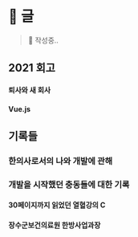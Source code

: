 # 📝️ 글

> 🚧 작성중..

## 2021 회고

#### 퇴사와 새 회사

#### Vue.js

## 기록들

### 한의사로서의 나와 개발에 관해

### 개발을 시작했던 충동들에 대한 기록

#### 30페이지까지 읽었던 열혈강의 C

#### 장수군보건의료원 한방사업과장